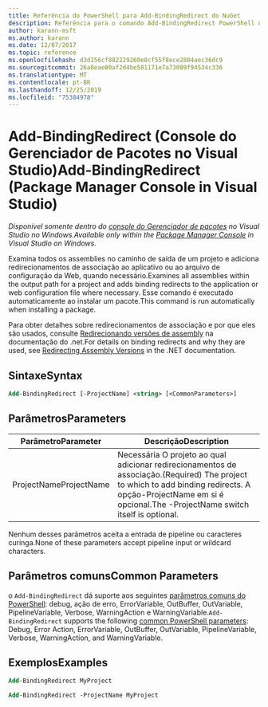 ```yaml
---
title: Referência do PowerShell para Add-BindingRedirect do NuGet
description: Referência para o comando Add-BindingRedirect PowerShell no console do Gerenciador de pacotes NuGet no Visual Studio.
author: karann-msft
ms.author: karann
ms.date: 12/07/2017
ms.topic: reference
ms.openlocfilehash: d3d156cf882229260e8cf55f8ece2804aec36dc9
ms.sourcegitcommit: 26a8eae00af2d4be581171e7a73009f94534c336
ms.translationtype: MT
ms.contentlocale: pt-BR
ms.lasthandoff: 12/25/2019
ms.locfileid: "75384978"
---
```

# <a name="add-bindingredirect-package-manager-console-in-visual-studio"></a><span data-ttu-id="84fdf-103">Add-BindingRedirect (Console do Gerenciador de Pacotes no Visual Studio)</span><span class="sxs-lookup"><span data-stu-id="84fdf-103">Add-BindingRedirect (Package Manager Console in Visual Studio)</span></span>

<span data-ttu-id="84fdf-104">*Disponível somente dentro do [console do Gerenciador de pacotes](../../consume-packages/install-use-packages-powershell.md) no Visual Studio no Windows.*</span><span class="sxs-lookup"><span data-stu-id="84fdf-104">*Available only within the [Package Manager Console](../../consume-packages/install-use-packages-powershell.md) in Visual Studio on Windows.*</span></span>

<span data-ttu-id="84fdf-105">Examina todos os assemblies no caminho de saída de um projeto e adiciona redirecionamentos de associação ao aplicativo ou ao arquivo de configuração da Web, quando necessário.</span><span class="sxs-lookup"><span data-stu-id="84fdf-105">Examines all assemblies within the output path for a project and adds binding redirects to the application or web configuration file where necessary.</span></span> <span data-ttu-id="84fdf-106">Esse comando é executado automaticamente ao instalar um pacote.</span><span class="sxs-lookup"><span data-stu-id="84fdf-106">This command is run automatically when installing a package.</span></span>

<span data-ttu-id="84fdf-107">Para obter detalhes sobre redirecionamentos de associação e por que eles são usados, consulte [Redirecionando versões de assembly](/dotnet/framework/configure-apps/redirect-assembly-versions) na documentação do .net.</span><span class="sxs-lookup"><span data-stu-id="84fdf-107">For details on binding redirects and why they are used, see [Redirecting Assembly Versions](/dotnet/framework/configure-apps/redirect-assembly-versions) in the .NET documentation.</span></span>

## <a name="syntax"></a><span data-ttu-id="84fdf-108">Sintaxe</span><span class="sxs-lookup"><span data-stu-id="84fdf-108">Syntax</span></span>

```ps
Add-BindingRedirect [-ProjectName] <string> [<CommonParameters>]
```

## <a name="parameters"></a><span data-ttu-id="84fdf-109">Parâmetros</span><span class="sxs-lookup"><span data-stu-id="84fdf-109">Parameters</span></span>

| <span data-ttu-id="84fdf-110">Parâmetro</span><span class="sxs-lookup"><span data-stu-id="84fdf-110">Parameter</span></span> | <span data-ttu-id="84fdf-111">Descrição</span><span class="sxs-lookup"><span data-stu-id="84fdf-111">Description</span></span> |
| --- | --- |
| <span data-ttu-id="84fdf-112">ProjectName</span><span class="sxs-lookup"><span data-stu-id="84fdf-112">ProjectName</span></span> | <span data-ttu-id="84fdf-113">Necessária O projeto ao qual adicionar redirecionamentos de associação.</span><span class="sxs-lookup"><span data-stu-id="84fdf-113">(Required) The project to which to add binding redirects.</span></span> <span data-ttu-id="84fdf-114">A opção-ProjectName em si é opcional.</span><span class="sxs-lookup"><span data-stu-id="84fdf-114">The -ProjectName switch itself is optional.</span></span> |

<span data-ttu-id="84fdf-115">Nenhum desses parâmetros aceita a entrada de pipeline ou caracteres curinga.</span><span class="sxs-lookup"><span data-stu-id="84fdf-115">None of these parameters accept pipeline input or wildcard characters.</span></span>

## <a name="common-parameters"></a><span data-ttu-id="84fdf-116">Parâmetros comuns</span><span class="sxs-lookup"><span data-stu-id="84fdf-116">Common Parameters</span></span>

<span data-ttu-id="84fdf-117">o `Add-BindingRedirect` dá suporte aos seguintes [parâmetros comuns do PowerShell](https://go.microsoft.com/fwlink/?LinkID=113216): debug, ação de erro, ErrorVariable, OutBuffer, OutVariable, PipelineVariable, Verbose, WarningAction e WarningVariable.</span><span class="sxs-lookup"><span data-stu-id="84fdf-117">`Add-BindingRedirect` supports the following [common PowerShell parameters](https://go.microsoft.com/fwlink/?LinkID=113216): Debug, Error Action, ErrorVariable, OutBuffer, OutVariable, PipelineVariable, Verbose, WarningAction, and WarningVariable.</span></span>

## <a name="examples"></a><span data-ttu-id="84fdf-118">Exemplos</span><span class="sxs-lookup"><span data-stu-id="84fdf-118">Examples</span></span>

```ps
Add-BindingRedirect MyProject

Add-BindingRedirect -ProjectName MyProject
```